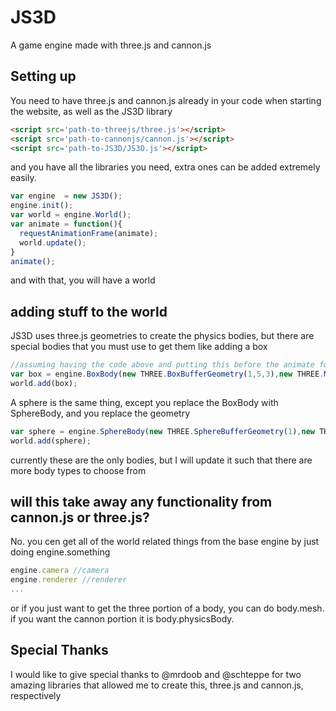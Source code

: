 # JS3D
A game engine made with three.js and cannon.js
## Setting up
You need to have three.js and cannon.js already in your code when starting the website, as well as the JS3D library
```html
<script src='path-to-threejs/three.js'></script>
<script src='path-to-cannonjs/cannon.js'></script>
<script src='path-to-JS3D/JS3D.js'></script>
```
and you have all the libraries you need, extra ones can be added extremely easily.
```javascript
var engine  = new JS3D();
engine.init();
var world = engine.World();
var animate = function(){
  requestAnimationFrame(animate);
  world.update();
}
animate();
```
and with that, you will have a world
## adding stuff to the world
JS3D uses three.js geometries to create the physics bodies, but there are special bodies that you must use to get them
like adding a box
```javascript
//assuming having the code above and putting this before the animate function
var box = engine.BoxBody(new THREE.BoxBufferGeometry(1,5,3),new THREE.MeshBasicMaterial(),1,engine.Vector3(0,5,0));
world.add(box);
```
A sphere is the same thing, except you replace the BoxBody with SphereBody, and you replace the geometry
```javascript
var sphere = engine.SphereBody(new THREE.SphereBufferGeometry(1),new THREE.MeshBasicMaterial(),1,engine.Vector3(0,5,0));
world.add(sphere);
```
currently these are the only bodies, but I will update it such that there are more body types to choose from
## will this take away any functionality from cannon.js or three.js?
No. you cen get all of the world related things from the base engine by just doing engine.something
```javascript
engine.camera //camera
engine.renderer //renderer
...
```
or if you just want to get the three portion of a body, you can do body.mesh. if you want the cannon portion it is body.physicsBody.
## Special Thanks
I would like to give special thanks to @mrdoob and @schteppe for two amazing libraries that allowed me to create this, three.js and cannon.js, respectively
